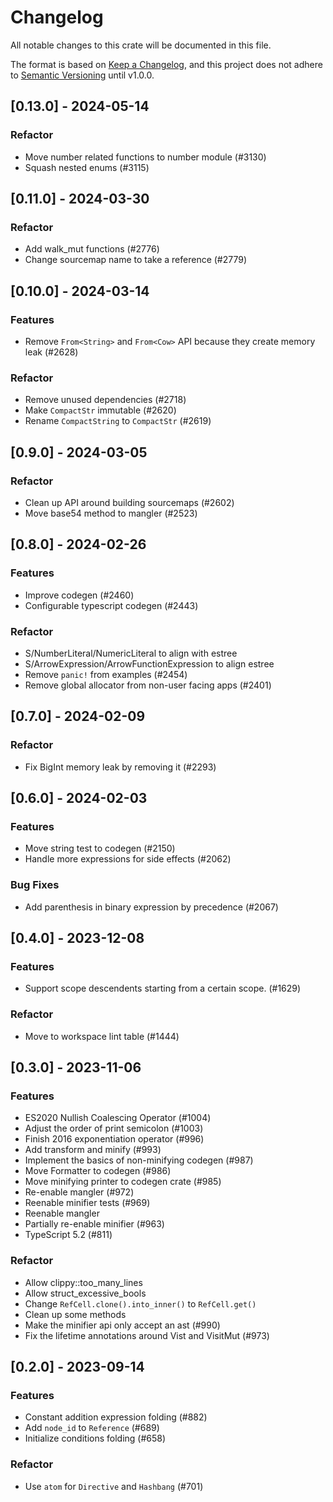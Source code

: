 # Changelog

All notable changes to this crate will be documented in this file.

The format is based on [Keep a Changelog](https://keepachangelog.com/en/1.0.0/),
and this project does not adhere to [Semantic Versioning](https://semver.org/spec/v2.0.0.html) until v1.0.0.

## [0.13.0] - 2024-05-14

### Refactor

- Move number related functions to number module (#3130)
- Squash nested enums (#3115)

## [0.11.0] - 2024-03-30

### Refactor

- Add walk_mut functions (#2776)
- Change sourcemap name to take a reference (#2779)

## [0.10.0] - 2024-03-14

### Features

- Remove `From<String>` and `From<Cow>` API because they create memory leak (#2628)

### Refactor

- Remove unused dependencies (#2718)
- Make `CompactStr` immutable (#2620)
- Rename `CompactString` to `CompactStr` (#2619)

## [0.9.0] - 2024-03-05

### Refactor

- Clean up API around building sourcemaps (#2602)
- Move base54 method to mangler (#2523)

## [0.8.0] - 2024-02-26

### Features

- Improve codegen (#2460)
- Configurable typescript codegen (#2443)

### Refactor

- S/NumberLiteral/NumericLiteral to align with estree
- S/ArrowExpression/ArrowFunctionExpression to align estree
- Remove `panic!` from examples (#2454)
- Remove global allocator from non-user facing apps (#2401)

## [0.7.0] - 2024-02-09

### Refactor

- Fix BigInt memory leak by removing it (#2293)

## [0.6.0] - 2024-02-03

### Features

- Move string test to codegen (#2150)
- Handle more expressions for side effects (#2062)

### Bug Fixes

- Add parenthesis in binary expression by precedence (#2067)

## [0.4.0] - 2023-12-08

### Features

- Support scope descendents starting from a certain scope. (#1629)

### Refactor

- Move to workspace lint table (#1444)

## [0.3.0] - 2023-11-06

### Features

- ES2020 Nullish Coalescing Operator (#1004)
- Adjust the order of print semicolon (#1003)
- Finish 2016 exponentiation operator (#996)
- Add transform and minify (#993)
- Implement the basics of non-minifying codegen (#987)
- Move Formatter to codegen (#986)
- Move minifying printer to codegen crate (#985)
- Re-enable mangler (#972)
- Reenable minifier tests (#969)
- Reenable mangler
- Partially re-enable minifier (#963)
- TypeScript 5.2 (#811)

### Refactor

- Allow clippy::too_many_lines
- Allow struct_excessive_bools
- Change `RefCell.clone().into_inner()` to `RefCell.get()`
- Clean up some methods
- Make the minifier api only accept an ast (#990)
- Fix the lifetime annotations around Vist and VisitMut (#973)

## [0.2.0] - 2023-09-14

### Features

- Constant addition expression folding (#882)
- Add `node_id` to `Reference` (#689)
- Initialize conditions folding (#658)

### Refactor

- Use `atom` for `Directive` and `Hashbang` (#701)

